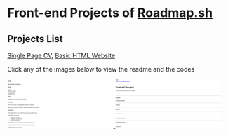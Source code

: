 # Front-end Projects of [Roadmap.sh](https://roadmap.sh/)

## Projects List
[Single Page CV](https://roadmap.sh/projects/single-page-cv), [Basic HTML Website](https://roadmap.sh/projects/basic-html-website)

Click any of the images below to view the readme and the codes

<p align="left">
  <a href='./Roadmap projects/Frontend projects/Single Page CV/'>
    <img width="48%" src="./Roadmap projects/assets/single page cv.png" alt="single page cv" />
  </a>
  <a href='/Roadmap projects/Frontend projects/Basic HTML Website/'>
    <img width="48%" src="./Roadmap projects/assets/basic html website.png" alt="basic html website" />
  </a>
</p>
